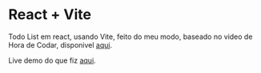 # React + Vite

Todo List em react, usando Vite, feito do meu modo, baseado no video de Hora de Codar, disponivel <a href='https://www.youtube.com/watch?v=YVEVrigByKY'>aqui</a>.

Live demo do que fiz <a href='https://luizarodrigues399.github.io/REACT_todo_list/'>aqui</a>.
